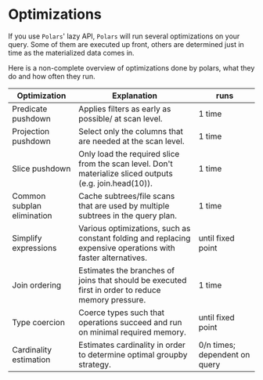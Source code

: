 # Optimizations

If you use `Polars`' lazy API, `Polars` will run several optimizations on your query. Some of them are executed up front,
others are determined just in time as the materialized data comes in.

Here is a non-complete overview of optimizations done by polars, what they do and how often they run.

| Optimization               | Explanation                                                                                                  | runs                          |
| -------------------------- | ------------------------------------------------------------------------------------------------------------ | ----------------------------- |
| Predicate pushdown         | Applies filters as early as possible/ at scan level.                                                         | 1 time                        |
| Projection pushdown        | Select only the columns that are needed at the scan level.                                                   | 1 time                        |
| Slice pushdown             | Only load the required slice from the scan level. Don't materialize sliced outputs (e.g. join.head(10)).     | 1 time                        |
| Common subplan elimination | Cache subtrees/file scans that are used by multiple subtrees in the query plan.                              | 1 time                        |
| Simplify expressions       | Various optimizations, such as constant folding and replacing expensive operations with faster alternatives. | until fixed point             |
| Join ordering              | Estimates the branches of joins that should be executed first in order to reduce memory pressure.            | 1 time                        |
| Type coercion              | Coerce types such that operations succeed and run on minimal required memory.                                | until fixed point             |
| Cardinality estimation     | Estimates cardinality in order to determine optimal groupby strategy.                                        | 0/n times; dependent on query |
